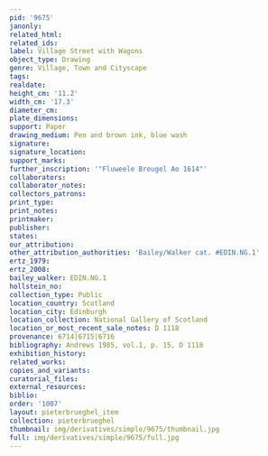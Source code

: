 ```yaml
---
pid: '9675'
janonly: 
related_html: 
related_ids: 
label: Village Street with Wagons
object_type: Drawing
genre: Village, Town and Cityscape
tags: 
realdate: 
height_cm: '11.2'
width_cm: '17.3'
diameter_cm: 
plate_dimensions: 
support: Paper
drawing_medium: Pen and brown ink, blue wash
signature: 
signature_location: 
support_marks: 
further_inscription: '"Fluweele Breugel Ao 1614"'
collaborators: 
collaborator_notes: 
collectors_patrons: 
print_type: 
print_notes: 
printmaker: 
publisher: 
states: 
our_attribution: 
other_attribution_authorities: 'Bailey/Walker cat. #EDIN.NG.1'
ertz_1979: 
ertz_2008: 
bailey_walker: EDIN.NG.1
hollstein_no: 
collection_type: Public
location_country: Scotland
location_city: Edinburgh
location_collection: National Gallery of Scotland
location_or_most_recent_sale_notes: D 1118
provenance: 6714|6715|6716
bibliography: Andrews 1985, vol.1, p. 15, D 1118
exhibition_history: 
related_works: 
copies_and_variants: 
curatorial_files: 
external_resources: 
biblio: 
order: '1007'
layout: pieterbrueghel_item
collection: pieterbrueghel
thumbnail: img/derivatives/simple/9675/thumbnail.jpg
full: img/derivatives/simple/9675/full.jpg
---
```

